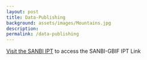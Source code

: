 ```yaml
---
layout: post
title: Data-Publishing
background: assets/images/Mountains.jpg
description: 
permalink: /data-publishing
---
```


 [Visit the SANBI IPT](http://ipt.sanbi.org.za/iptsanbi/) to access the SANBI-GBIF IPT Link

                                                    
